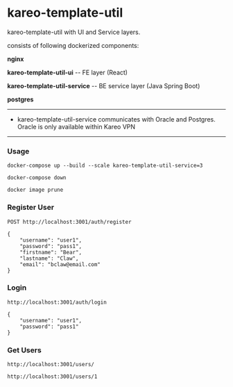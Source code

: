 # kareo-template-util
kareo-template-util with UI and Service layers.

consists of following dockerized components:

**nginx**

**kareo-template-util-ui**  --  FE layer (React)

**kareo-template-util-service**  --  BE service layer (Java Spring Boot)

**postgres**

-----------

* kareo-template-util-service communicates with Oracle and Postgres. Oracle is only available within Kareo VPN

-----------

### Usage

`docker-compose up --build --scale kareo-template-util-service=3`

`docker-compose down`

`docker image prune`


### Register User
`POST http://localhost:3001/auth/register`
```
{
	"username": "user1",
	"password": "pass1",
	"firstname": "Bear",
	"lastname": "Claw",
	"email": "bclaw@email.com"
}
```

### Login
`http://localhost:3001/auth/login`
```
{
	"username": "user1",
	"password": "pass1"
}
```

### Get Users
`http://localhost:3001/users/`

`http://localhost:3001/users/1`
